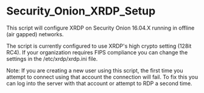 # Security_Onion_XRDP_Setup

This script will configure XRDP on Security Onion 16.04.X running in offline (air gapped) networks.  

The script is currently configured to use XRDP's high crypto setting (128it RC4).  If your organization requires FIPS compliance you can change the settings in the /etc/xrdp/xrdp.ini file.

Note:  If you are creating a new user using this script, the first time you attempt to connect using that account the connection will fail. To fix this you can log into the server with that account or attempt to RDP a second time.  


